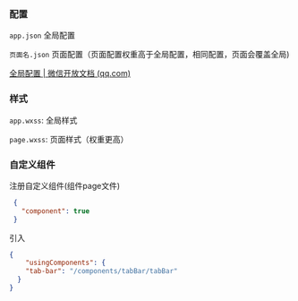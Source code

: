 ### 配置

`app.json` 全局配置

`页面名.json` 页面配置（页面配置权重高于全局配置，相同配置，页面会覆盖全局)

[全局配置 | 微信开放文档 (qq.com)](https://developers.weixin.qq.com/miniprogram/dev/reference/configuration/app.html)

### 样式

`app.wxss`: 全局样式

`page.wxss`: 页面样式（权重更高）



### 自定义组件

注册自定义组件(组件page文件)

```json
 {
   "component": true
 }
```

引入

```json
{
	"usingComponents": {
    "tab-bar": "/components/tabBar/tabBar"
  }
}
```





